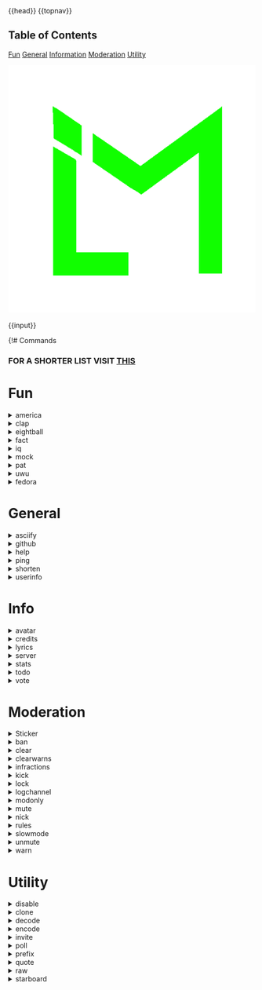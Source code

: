 <!DOCTYPE html>
<html>

<head>
	{{head}}
</head>

<body class="text">
	{{topnav}}
	<div class="sidenav">
		<h2>Table of Contents</h2>
		<a href="#fun">Fun</a>
		<a href="#general">General</a>
		<a href="#info">Information</a>
		<a href="#moderation">Moderation</a>
		<a href="#utility">Utility</a>
		<p >
			<img src="./public/img/nobg.png" class="CommandsMalil" />
		</p>
	</div>
	<div class="body">{{input}}</div>
</body>

</html>

{!# Commands

<!--This is a auto generated page to change the contents of this edit the command files themself-->

### FOR A SHORTER LIST VISIT [THIS](/list)

# Fun

<!--This is a auto generated page to change the contents of this edit the command files themself--><details><summary>america</summary>

### Aliasses

- america
- ame

### Information

- america something or yourself doesnt work on attachment links only real attachments sorry

### Examples

- america @user
- ame</details>

<!--This is a auto generated page to change the contents of this edit the command files themself--><details><summary>clap</summary>

### Aliasses

- clap

### Information

- 👏Clap👏on👏the👏text.👏

### Examples

- clap hello world
- clap how are you today?</details>

<!--This is a auto generated page to change the contents of this edit the command files themself--><details><summary>eightball</summary>

### Aliasses

- eightball
- 8ball
- ask

### Information

- Find your 8ball

### Examples

- eightball e?
- 8ball do you like me?
- ask Do you like potatos?</details>

<!--This is a auto generated page to change the contents of this edit the command files themself--><details><summary>fact</summary>

### Aliasses

- fact

### Information

- Searches the internet for a fact

### Examples

- fact</details>

<!--This is a auto generated page to change the contents of this edit the command files themself--><details><summary>iq</summary>

### Aliasses

- iq
- smart

### Information

- Uses math to calculate your iq

### Examples

- iq
- iq @user
- iq rick</details>

<!--This is a auto generated page to change the contents of this edit the command files themself--><details><summary>mock</summary>

### Aliasses

- mock
- itriedmybest
- mok

### Information

- Mock a user

### Examples

- mock
- mock hello world</details>

<!--This is a auto generated page to change the contents of this edit the command files themself--><details><summary>pat</summary>

### Aliasses

- pat
- patpat
- pet

### Information

- You can pat a minecraft head or a discord user with this command

### Examples

- pat
- pat steve
- pat @user</details>

<!--This is a auto generated page to change the contents of this edit the command files themself--><details><summary>uwu</summary>

### Aliasses

- uwu
- owo

### Information

- Honestly dont know what this is

### Examples

- Uwu hello owo</details>

<!--This is a auto generated page to change the contents of this edit the command files themself--><details><summary>fedora</summary>

### Aliasses

- fedora

### Information

- Fedora something or yourself doesnt work on attachment links only real attachments sorry

### Examples

- fedora
- fedora @user</details>

# General

<!--This is a auto generated page to change the contents of this edit the command files themself--><details><summary>asciify</summary>

### Aliasses

- asciify
- ascii
- assci
- asccii
- asci
- aci

### Information

- Turn a image into a ascii

### Examples

- asciify then a attachment</details>

<!--This is a auto generated page to change the contents of this edit the command files themself--><details><summary>github</summary>

### Aliasses

- github
- stalk

### Information

- Watches github releases from a github repo

### Examples

- github add < github repo >
- github set < channel id >
- github delete
- github list
- github add https://github.com/malilbot/malilbot.github.io
- github set #general</details>

<!--This is a auto generated page to change the contents of this edit the command files themself--><details><summary>help</summary>

### Aliasses

- help
- h
- ls
- commands

### Information

- Show available commands on the bot

### Examples

- help ping
- h ping</details>

<!--This is a auto generated page to change the contents of this edit the command files themself--><details><summary>ping</summary>

### Aliasses

- ping

### Information

- Sends the latency between discord and the bot

### Examples

- ping</details>

<!--This is a auto generated page to change the contents of this edit the command files themself--><details><summary>shorten</summary>

### Aliasses

- short
- shorten

### Information

- Makes your link shorter

### Examples

- short https://google.com
- short https://discord.gg/skytils</details>

<!--This is a auto generated page to change the contents of this edit the command files themself--><details><summary>userinfo</summary>

### Aliasses

- userinfo
- u
- user

### Information

- Get some inf about a user

### Examples

- userinfo
- u @user
- user 336465356304678913</details>

# Info

<!--This is a auto generated page to change the contents of this edit the command files themself--><details><summary>avatar</summary>

### Aliasses

- avatar
- av

### Information

- Display your discord avatar otr other user.

### Examples

- avatar @example#1111
- avatar @example
- avatar @example size=512
- avatar @example format=png
- avatar @example size=512 format=jpg</details>

<!--This is a auto generated page to change the contents of this edit the command files themself--><details><summary>credits</summary>

### Aliasses

- credits
- credit

### Information

- Credits to everyone who has contributed to the bot

### Examples

- credits</details>

<!--This is a auto generated page to change the contents of this edit the command files themself--><details><summary>lyrics</summary>

### Aliasses

- lyrics
- lyc

### Information

- Get the lyrics of a song

### Examples

- lyrics idc
- lyrics venom</details>

<!--This is a auto generated page to change the contents of this edit the command files themself--><details><summary>server</summary>

### Aliasses

- server

### Information

- Sends some general info about the discord server

### Examples

- server</details>

<!--This is a auto generated page to change the contents of this edit the command files themself--><details><summary>stats</summary>

### Aliasses

- stats
- st
- info

### Information

- The Statistic of bot

### Examples

- stats</details>

<!--This is a auto generated page to change the contents of this edit the command files themself--><details><summary>todo</summary>

### Aliasses

- todo

### Information

- get the todo list of the bot

### Examples

- todo</details>

<!--This is a auto generated page to change the contents of this edit the command files themself--><details><summary>vote</summary>

### Aliasses

- vote
- votes

### Information

- Sends the links you can use to vote for malil

### Examples

- vote</details>

# Moderation

<!--This is a auto generated page to change the contents of this edit the command files themself--><details><summary>Sticker</summary>

### Aliasses

- Sticker
- removesticker
- nosticker
- sticcker
- blackliststicker
- sweepsticker
- byesticker
- fucksticker
- nomoresticker
- quitstickers

### Information

- Should remove all stickers once finished

### Examples

- nosticker on</details>

<!--This is a auto generated page to change the contents of this edit the command files themself--><details><summary>ban</summary>

### Aliasses

- ban
- bang

### Information

- To ban members on this guild

### Examples

- ban @member
- ban @member</details>

<!--This is a auto generated page to change the contents of this edit the command files themself--><details><summary>clear</summary>

### Aliasses

- clear
- clean
- purge

### Information

- Clears messages from chat

### Examples

- clear</details>

<!--This is a auto generated page to change the contents of this edit the command files themself--><details><summary>clearwarns</summary>

### Aliasses

- clearwarns

### Information

- clear a user's warning

### Examples

- clearwarns</details>

<!--This is a auto generated page to change the contents of this edit the command files themself--><details><summary>infractions</summary>

### Aliasses

- infractions
- warns
- warnings

### Information

- check a user's warnings

### Examples

- infractions</details>

<!--This is a auto generated page to change the contents of this edit the command files themself--><details><summary>kick</summary>

### Aliasses

- kick

### Information

- To kick member on this guild

### Examples

- kick @member</details>

<!--This is a auto generated page to change the contents of this edit the command files themself--><details><summary>lock</summary>

### Aliasses

- lock
- unlock
- close
- lockchannel
- unlockchannel

### Information

- To lock a channel

### Examples

- lock #general</details>

<!--This is a auto generated page to change the contents of this edit the command files themself--><details><summary>logchannel</summary>

### Aliasses

- logchannel
- modlogs

### Information

- A way to log all actions in the Moderation category requires manage server permissions to use

### Examples

- logchannel
- logchannel #channel
- logchannel <channel id>
- logchannel get</details>

<!--This is a auto generated page to change the contents of this edit the command files themself--><details><summary>modonly</summary>

### Aliasses

- modonly

### Information

- Make a channel modeonly aka only people with manage messages can use commands there

### Examples

- modonly
- modonly #channel
- modonly <channel id>
- modonly get</details>

<!--This is a auto generated page to change the contents of this edit the command files themself--><details><summary>mute</summary>

### Aliasses

- mute
- tempmute
- muterole
- mutedrole

### Information

- Use to mute members

### Examples

- mute @member
- mute @member 1d
- mute 2d @member</details>

<!--This is a auto generated page to change the contents of this edit the command files themself--><details><summary>nick</summary>

### Aliasses

- nick
- changenick

### Information

- Change the nickname of a user

### Examples

- nick</details>

<!--This is a auto generated page to change the contents of this edit the command files themself--><details><summary>rules</summary>

### Aliasses

- rules

### Information

- A easy way to get some rules in your server

### Examples

- Rules 1
- rules 2
- rules 3</details>

<!--This is a auto generated page to change the contents of this edit the command files themself--><details><summary>slowmode</summary>

### Aliasses

- slowmode
- sm

### Information

- To change the slowmode of a channel

### Examples

- slowmode</details>

<!--This is a auto generated page to change the contents of this edit the command files themself--><details><summary>unmute</summary>

### Aliasses

- unmute

### Information

- To unmute a user

### Examples

- unmute</details>

<!--This is a auto generated page to change the contents of this edit the command files themself--><details><summary>warn</summary>

### Aliasses

- warn

### Information

- To warn a user

### Examples

- warn</details>

# Utility

<!--This is a auto generated page to change the contents of this edit the command files themself--><details><summary>disable</summary>

### Aliasses

- disable
- enable

### Information

- A command to disable/enable commands.

### Examples

- disable ban
- enable ban</details>

<!--This is a auto generated page to change the contents of this edit the command files themself--><details><summary>clone</summary>

### Aliasses

- clone
- yoink
- steal
- emo

### Information

- Yoinks a emoji from a server

### Examples

- clone</details>

<!--This is a auto generated page to change the contents of this edit the command files themself--><details><summary>decode</summary>

### Aliasses

- decode

### Information

- Decode some stuff

### Examples

- decode</details>

<!--This is a auto generated page to change the contents of this edit the command files themself--><details><summary>encode</summary>

### Aliasses

- encode

### Information

- Encode your message

### Examples

- encode</details>

<!--This is a auto generated page to change the contents of this edit the command files themself--><details><summary>invite</summary>

### Aliasses

- invite

### Information

- Invite malil to your server as well

### Examples

- invite</details>

<!--This is a auto generated page to change the contents of this edit the command files themself--><details><summary>poll</summary>

### Aliasses

- poll

### Information

- Share your questions

### Examples

- poll</details>

<!--This is a auto generated page to change the contents of this edit the command files themself--><details><summary>prefix</summary>

### Aliasses

- prefix

### Information

- Set the prefix of malil in your server

### Examples

- prefix</details>

<!--This is a auto generated page to change the contents of this edit the command files themself--><details><summary>quote</summary>

### Aliasses

- quote
- qt

### Information

- Quotes a message

### Examples

- !quote https://canary.discord.com/channels/748956745409232945/777886689300709406/777889131829264384</details>

<!--This is a auto generated page to change the contents of this edit the command files themself--><details><summary>raw</summary>

### Aliasses

- raw

### Information

- Share your questions

### Examples

- raw</details>

<!--This is a auto generated page to change the contents of this edit the command files themself--><details><summary>starboard</summary>

### Aliasses

- starboard

### Information

- Create a starboard for the server

### Examples

- starboard channel
- starboard count
- starboard emoji</details>
